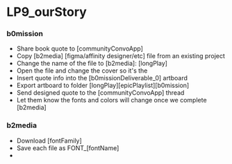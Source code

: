 # LP9_ourStory
### b0mission
- Share book quote to [communityConvoApp]
- Copy [b2media] [figma/affinity designer/etc] file from an existing project
- Change the name of the file to [b2media]: [longPlay]
- Open the file and change the cover so it's the 
- Insert quote info into the [b0missionDeliverable_0] artboard
- Export artboard to folder [longPlay]\[epicPlaylist]\[b0mission]
- Send designed quote to the [communityConvoApp] thread
- Let them know the fonts and colors will change once we complete [b2media]

### b2media
- Download [fontFamily]
- Save each file as FONT_[fontName]
- 
